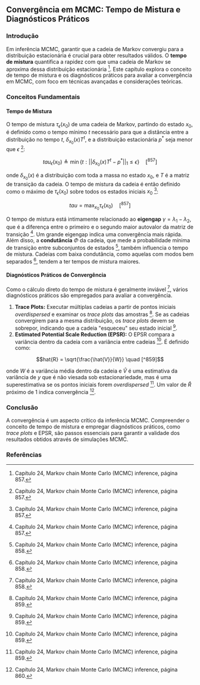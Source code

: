 ## Convergência em MCMC: Tempo de Mistura e Diagnósticos Práticos

### Introdução
Em inferência MCMC, garantir que a cadeia de Markov convergiu para a distribuição estacionária é crucial para obter resultados válidos. O **tempo de mistura** quantifica a rapidez com que uma cadeia de Markov se aproxima dessa distribuição estacionária [^857]. Este capítulo explora o conceito de tempo de mistura e os diagnósticos práticos para avaliar a convergência em MCMC, com foco em técnicas avançadas e considerações teóricas.

### Conceitos Fundamentais
#### Tempo de Mistura
O tempo de mistura $\tau_\epsilon(x_0)$ de uma cadeia de Markov, partindo do estado $x_0$, é definido como o tempo mínimo $t$ necessário para que a distância entre a distribuição no tempo $t$, $\delta_{x_0}(x)T^t$, e a distribuição estacionária $p^*$ seja menor que $\epsilon$ [^857]:

$$tau_\epsilon(x_0) \triangleq \min\{t : ||\delta_{x_0}(x)T^t - p^*||_1 \le \epsilon\} \quad [^857]$$

onde $\delta_{x_0}(x)$ é a distribuição com toda a massa no estado $x_0$, e $T$ é a matriz de transição da cadeia. O tempo de mistura da cadeia é então definido como o máximo de $\tau_\epsilon(x_0)$ sobre todos os estados iniciais $x_0$ [^857]:

$$tau = \max_{x_0} \tau_\epsilon(x_0) \quad [^857]$$

O tempo de mistura está intimamente relacionado ao **eigengap** $\gamma = \lambda_1 - \lambda_2$, que é a diferença entre o primeiro e o segundo maior autovalor da matriz de transição [^857]. Um grande eigengap indica uma convergência mais rápida. Além disso, a **condutância** $\Phi$ da cadeia, que mede a probabilidade mínima de transição entre subconjuntos de estados [^858], também influencia o tempo de mistura. Cadeias com baixa condutância, como aquelas com modos bem separados [^858], tendem a ter tempos de mistura maiores.

#### Diagnósticos Práticos de Convergência
Como o cálculo direto do tempo de mistura é geralmente inviável [^858], vários diagnósticos práticos são empregados para avaliar a convergência.

1.  **Trace Plots:** Executar múltiplas cadeias a partir de pontos iniciais *overdispersed* e examinar os *trace plots* das amostras [^859]. Se as cadeias convergirem para a mesma distribuição, os *trace plots* devem se sobrepor, indicando que a cadeia "esqueceu" seu estado inicial [^859].
2.  **Estimated Potential Scale Reduction (EPSR):** O EPSR compara a variância dentro da cadeia com a variância entre cadeias [^859]. É definido como:

$$hat{R} = \sqrt{\frac{\hat{V}}{W}} \quad [^859]$$

onde $W$ é a variância média dentro da cadeia e $\hat{V}$ é uma estimativa da variância de $y$ que é não viesada sob estacionariedade, mas é uma superestimativa se os pontos iniciais forem *overdispersed* [^859]. Um valor de $\hat{R}$ próximo de 1 indica convergência [^860].

### Conclusão
A convergência é um aspecto crítico da inferência MCMC. Compreender o conceito de tempo de mistura e empregar diagnósticos práticos, como *trace plots* e EPSR, são passos essenciais para garantir a validade dos resultados obtidos através de simulações MCMC.

### Referências
[^857]: Capítulo 24, Markov chain Monte Carlo (MCMC) inference, página 857.
[^858]: Capítulo 24, Markov chain Monte Carlo (MCMC) inference, página 858.
[^859]: Capítulo 24, Markov chain Monte Carlo (MCMC) inference, página 859.
[^860]: Capítulo 24, Markov chain Monte Carlo (MCMC) inference, página 860.
<!-- END -->